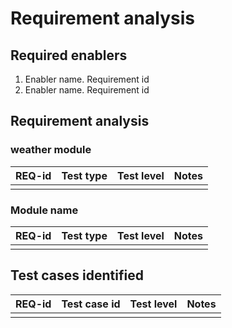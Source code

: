 # Requirement analysis

## Required enablers

1. Enabler name. Requirement id
2. Enabler name. Requirement id

## Requirement analysis

### weather module

| **REQ-id** | **Test type** | **Test level** | **Notes**  |
|:-----------|:--------------|:---------------|:-----------|
|            |               |                |            |

### Module name

| **REQ-id** | **Test type** | **Test level** | **Notes** |
|:----------|:--------------|:---------------|:-----------|
|           |               |                |            |

## Test cases identified

| **REQ-id** | **Test case id** | **Test level** | **Notes** |
|:-----------|:-----------------|:---------------|:----------|
|            |                  |                |           |
